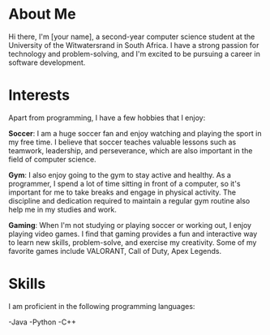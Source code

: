 # About Me

Hi there, I'm [your name], a second-year computer science student at the University of the Witwatersrand in South Africa. I have a strong passion for technology and problem-solving, and I'm excited to be pursuing a career in software development.

# Interests

Apart from programming, I have a few hobbies that I enjoy:

**Soccer**: I am a huge soccer fan and enjoy watching and playing the sport in my free time. I believe that soccer teaches valuable lessons such as teamwork, leadership, and perseverance, which are also important in the field of computer science.

**Gym**: I also enjoy going to the gym to stay active and healthy. As a programmer, I spend a lot of time sitting in front of a computer, so it's important for me to take breaks and engage in physical activity. The discipline and dedication required to maintain a regular gym routine also help me in my studies and work.

**Gaming**: When I'm not studying or playing soccer or working out, I enjoy playing video games. I find that gaming provides a fun and interactive way to learn new skills, problem-solve, and exercise my creativity. Some of my favorite games include VALORANT, Call of Duty, Apex Legends.

# Skills

I am proficient in the following programming languages:

-Java
-Python
-C++
